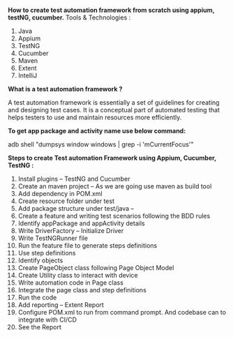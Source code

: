 **How to create test automation framework from scratch using appium, testNG, cucumber.**
Tools & Technologies :
1. Java
2. Appium
3. TestNG
4. Cucumber
5. Maven
6. Extent
7. IntelliJ

**What is a test automation framework ?**

A test automation framework is essentially a set of guidelines for creating and designing test cases. It is a conceptual part of automated testing that helps testers to use and maintain resources more efficiently.

**To get app package and activity name use below command:**

adb shell "dumpsys window windows | grep -i 'mCurrentFocus'"

**Steps to create Test automation Framework using Appium, Cucumber, TestNG :**
1. Install plugins – TestNG and Cucumber
2. Create an maven project – As we are going use maven as build tool
3. Add dependency in POM.xml 
4. Create resource folder under test 
5. Add package structure under test/java –
6. Create a feature and writing test scenarios following the BDD rules
7. Identify appPackage and appActivity details 
8. Write DriverFactory – Initialize Driver
9. Write TestNGRunner file 
10. Run the feature file to generate steps definitions
11. Use step definitions
12. Identify objects
13. Create PageObject class following Page Object Model
14. Create Utility class to interact with device
15. Write automation code in Page class
16. Integrate the page class and step definitions
17. Run the code
18. Add reporting – Extent Report
19. Configure POM.xml to run from command prompt. And codebase can to integrate with CI/CD
20. See the Report





